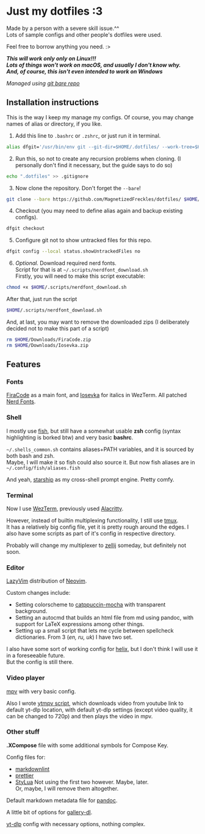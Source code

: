 # Just my dotfiles :3

Made by a person with a severe skill issue.^^  
Lots of sample configs and other people's dotfiles were used.

Feel free to borrow anything you need. :>

***This will work only only on Linux!!!***  
***Lots of things won't work on macOS, and usually I don't know why.***  
***And, of course, this isn't even intended to work on Windows***

*Managed using [git bare repo](https://www.atlassian.com/git/tutorials/dotfiles)*

## Installation instructions

This is the way I keep my manage my configs.
Of course, you may change names of alias or directory, if you like.

1. Add this line to `.bashrc` or `.zshrc`, or just run it in terminal.
```bash
alias dfgit='/usr/bin/env git --git-dir=$HOME/.dotfiles/ --work-tree=$HOME'
```
2. Run this, so not to create any recursion problems when cloning.
(I personally don't find it necessary, but the guide says to do so)
```bash
echo ".dotfiles" >> .gitignore
```
3. Now clone the repository. Don't forget the `--bare`!
```bash
git clone --bare https://github.com/MagnetizedFreckles/dotfiles/ $HOME/.dotfiles
```
4. Checkout (you may need to define alias again and backup existing configs).
```bash
dfgit checkout
```
5. Configure git not to show untracked files for this repo.
```bash
dfgit config --local status.showUntrackedFiles no
```
6. *Optional.* Download required nerd fonts.  
Script for that is at `~/.scripts/nerdfont_download.sh`  
Firstly, you will need to make this script executable:
```bash
chmod +x $HOME/.scripts/nerdfont_download.sh
```
After that, just run the script
```bash
$HOME/.scripts/nerdfont_download.sh
```
And, at last, you may want to remove the downloaded zips
(I deliberately decided not to make this part of a script)
```bash
rm $HOME/Downloads/FiraCode.zip
rm $HOME/Downloads/Iosevka.zip
```

## Features

### Fonts

[FiraCode](https://github.com/tonsky/FiraCode) as a main font,
and [Iosevka](https://github.com/be5invis/Iosevka) for italics in WezTerm.
All patched [Nerd Fonts](https://www.nerdfonts.com/).

### Shell

I mostly use [fish](https://fishshell.com/), but still have a somewhat usable
**zsh** config (syntax highlighting is borked btw) and very basic **bashrc**.  

`~/.shells_common.sh` contains aliases+PATH variables, and it is sourced by both bash and zsh.  
Maybe, I will make it so fish could also source it.
But now fish aliases are in `~/.config/fish/aliases.fish`

And yeah, [starship](https://starship.rs/) as my cross-shell prompt engine. Pretty comfy.

### Terminal

Now I use [WezTerm](https://github.com/wez/wezterm), previously used [Alacritty](https://alacritty.org/).

However, instead of builtin multiplexing functionality, I still use [tmux](https://github.com/tmux/tmux).  
It has a relatively big config file, yet it is pretty rough around the edges.
I also have some scripts as part of it's config in respective directory.  

Probably will change my multiplexer to [zellij](https://zellij.dev/) someday,
but definitely not soon.

### Editor

[LazyVim](https://www.lazyvim.org/) distribution of [Neovim](https://neovim.io/).

Custom changes include:
- Setting colorscheme to [catppuccin-mocha](https://github.com/catppuccin/catppuccin)
with transparent background.
- Setting an autocmd that builds an html file from md using pandoc,
with support for LaTeX expressions among other things.
- Setting up a small script that lets me cycle between
spellcheck dictionaries. From 3 (*en, ru, uk*) I have two set.

I also have some sort of working config for [helix](https://helix-editor.com/),
but I don't think I will use it in a foreseeable future.  
But the config is still there.

### Video player

[mpv](https://mpv.io/) with very basic config.

Also I wrote [ytmpv script](/.local/bin/ytmpv),
which downloads video from youtube link to default yt-dlp location,
with default yt-dlp settings (except video quality, it can be changed to 720p)
and then plays the video in mpv.

### Other stuff

**.XCompose** file with some additional symbols for Compose Key.

Config files for:
- [markdownlint](https://github.com/DavidAnson/markdownlint)
- [prettier](https://prettier.io/)
- [StyLua](https://github.com/JohnnyMorganz/StyLua)
Not using the first two however.
Maybe, later.  
Or, maybe, I will remove them altogether.

Default markdown metadata file for [pandoc](https://pandoc.org/).

A little bit of options for [gallery-dl](https://github.com/mikf/gallery-dl).

[yt-dlp](https://github.com/yt-dlp/yt-dlp) config with necessary options, nothing complex.
